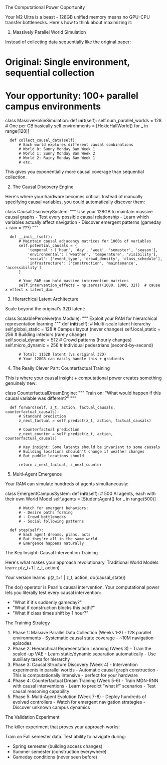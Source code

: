 The Computational Power Opportunity

  Your M2 Ultra is a beast - 128GB unified memory means no GPU-CPU transfer bottlenecks. Here's how to think about maximizing it:

  1. Massively Parallel World Simulation

  Instead of collecting data sequentially like the original paper:

  # Original: Single environment, sequential collection
  # Your opportunity: 100+ parallel campus environments

  class MassiveHokieSimulation:
      def __init__(self):
          self.num_parallel_worlds = 128  # One per GB basically
          self.environments = [HokieHallWorld() for _ in range(128)]

      def collect_causal_data(self):
          # Each world explores different causal combinations
          # World 0: Sunny Monday 8am Week 1
          # World 1: Sunny Monday 8am Week 2  
          # World 2: Rainy Monday 8am Week 1
          # etc.

  This gives you exponentially more causal coverage than sequential collection.

  2. The Causal Discovery Engine

  Here's where your hardware becomes critical. Instead of manually specifying causal variables, you could automatically discover them:

  class CausalDiscoverySystem:
      """
      Use your 128GB to maintain massive causal graphs
      - Test every possible causal relationship
      - Learn which variables actually affect navigation
      - Discover emergent patterns (gameday + rain = ???)
      """

      def __init__(self):
          # Maintain causal adjacency matrices for 1000s of variables
          self.potential_causals = {
              'temporal': ['hour', 'day', 'week', 'semester', 'season'],
              'environmental': ['weather', 'temperature', 'visibility'],
              'social': ['event_type', 'crowd_density', 'class_schedule'],
              'infrastructure': ['construction', 'maintenance', 'accessibility']
          }

          # Your RAM can hold massive intervention matrices
          self.intervention_effects = np.zeros((1000, 1000, 32))  # cause x effect x latent_dim

  3. Hierarchical Latent Architecture

  Scale beyond the original's 32D latent:

  class ScalablePerceiver(nn.Module):
      """
      Exploit your RAM for hierarchical representation learning
      """
      def __init__(self):
          # Multi-scale latent hierarchy
          self.global_static = 128    # Campus layout (never changes)
          self.local_static = 256     # Building interiors (rarely change)  
          self.social_dynamic = 512   # Crowd patterns (hourly changes)
          self.micro_dynamic = 256    # Individual pedestrians (second-by-second)

          # Total: 1152D latent (vs original 32D)
          # Your 128GB can easily handle this + gradients

  4. The Really Clever Part: Counterfactual Training

  This is where your causal insight + computational power creates something genuinely new:

  class CounterfactualDreamEngine:
      """
      Train on: "What would happen if this causal variable was different?"
      """

      def forward(self, z_t, action, factual_causals, counterfactual_causals):
          # Standard prediction
          z_next_factual = self.predict(z_t, action, factual_causals)

          # Counterfactual prediction  
          z_next_counter = self.predict(z_t, action, counterfactual_causals)

          # Key insight: Some latents should be invariant to some causals
          # Building locations shouldn't change if weather changes
          # But puddle locations should

          return z_next_factual, z_next_counter

  5. Multi-Agent Emergence

  Your RAM can simulate hundreds of agents simultaneously:

  class EmergentCampusSystem:
      def __init__(self):
          # 500 AI agents, each with their own World Model
          self.agents = [StudentAgent() for _ in range(500)]

          # Watch for emergent behaviors:
          # - Desire paths forming
          # - Crowd bottlenecks  
          # - Social following patterns

      def step(self):
          # Each agent dreams, plans, acts
          # But they're all in the same world
          # Emergence happens naturally

  The Key Insight: Causal Intervention Training

  Here's what makes your approach revolutionary. Traditional World Models learn:
  p(z_t+1 | z_t, action)

  Your version learns:
  p(z_t+1 | z_t, action, do(causal_state))

  The do() operator is Pearl's causal intervention. Your computational power lets you literally test every causal intervention:

  - "What if it's suddenly gameday?"
  - "What if construction blocks this path?"
  - "What if class times shift by 1 hour?"

  The Training Strategy

  1. Phase 1: Massive Parallel Data Collection (Weeks 1-2)
    - 128 parallel environments
    - Systematic causal state coverage
    - ~10M navigation episodes
  2. Phase 2: Hierarchical Representation Learning (Week 3)
    - Train the scaled-up VAE
    - Learn static/dynamic separation automatically
    - Use auxiliary tasks for hierarchy
  3. Phase 3: Causal Structure Discovery (Week 4)
    - Intervention experiments in parallel worlds
    - Automatic causal graph construction
    - This is computationally intensive - perfect for your hardware
  4. Phase 4: Counterfactual Dream Training (Week 5-6)
    - Train MDN-RNN with causal interventions
    - Learn to predict "what if" scenarios
    - Test causal reasoning capability
  5. Phase 5: Multi-Agent Evolution (Week 7-8)
    - Deploy hundreds of evolved controllers
    - Watch for emergent navigation strategies
    - Discover unknown campus dynamics

  The Validation Experiment

  The killer experiment that proves your approach works:

  Train on Fall semester data. Test ability to navigate during:
  - Spring semester (building access changes)
  - Summer semester (construction everywhere)
  - Gameday conditions (never seen before)